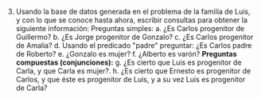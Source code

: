 3. Usando la base de datos generada en el problema de la familia de Luis, y con
lo que se conoce hasta ahora, escribir consultas para obtener la siguiente
información:
Preguntas simples:
a. ¿Es Carlos progenitor de Guillermo?
b. ¿Es Jorge progenitor de Gonzalo?
c. ¿Es Carlos progenitor de Amalia?
d. Usando el predicado "padre" preguntar: ¿Es Carlos padre de Roberto?
e. ¿Gonzalo es mujer?
f. ¿Alberto es varón?
__Preguntas compuestas (conjunciones):__
g. ¿Es cierto que Luis es progenitor de Carla, y que Carla es mujer?.
h. ¿Es cierto que Ernesto es progenitor de Carlos, y que éste es progenitor
de Luis, y a su vez Luis es progenitor de Carla?
